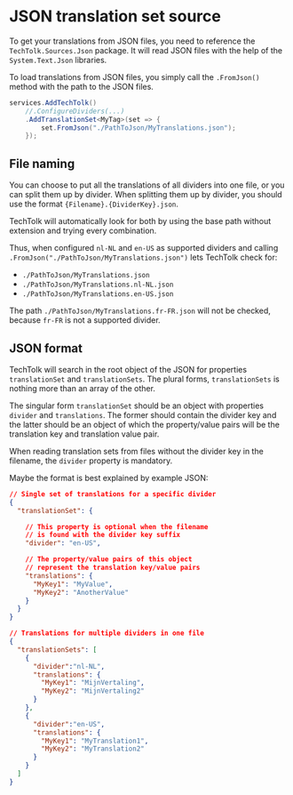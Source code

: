 # JSON translation set source

To get your translations from JSON files, you need to reference the 
`TechTolk.Sources.Json` package. It will read JSON files with the help of the
`System.Text.Json` libraries.

To load translations from JSON files, you simply call the `.FromJson()` method
with the path to the JSON files.

```csharp
services.AddTechTolk()
    //.ConfigureDividers(...)
    .AddTranslationSet<MyTag>(set => {
        set.FromJson("./PathToJson/MyTranslations.json");
    });
```

## File naming

You can choose to put all the translations of all dividers into one file, or
you can split them up by divider. When splitting them up by divider, you should
use the format `{Filename}.{DividerKey}.json`.

TechTolk will automatically look for both by using the base path without
extension and trying every combination.

Thus, when configured `nl-NL` and `en-US` as supported dividers and calling
`.FromJson("./PathToJson/MyTranslations.json")` lets TechTolk check for:

* `./PathToJson/MyTranslations.json`
* `./PathToJson/MyTranslations.nl-NL.json`
* `./PathToJson/MyTranslations.en-US.json`

The path `./PathToJson/MyTranslations.fr-FR.json` will not be checked, because
`fr-FR` is not a supported divider.

## JSON format

TechTolk will search in the root object of the JSON for properties 
`translationSet` and `translationSets`. The plural forms, `translationSets` is 
nothing more than an array of the other.

The singular form `translationSet` should be an object with properties `divider`
and `translations`. The former should contain the divider key and the latter
should be an object of which the property/value pairs will be the translation key
and translation value pair.

When reading translation sets from files without the divider key in the filename,
the `divider` property is mandatory.

Maybe the format is best explained by example JSON:

```json
// Single set of translations for a specific divider
{
  "translationSet": {

    // This property is optional when the filename 
    // is found with the divider key suffix
    "divider": "en-US", 

    // The property/value pairs of this object 
    // represent the translation key/value pairs
    "translations": {
      "MyKey1": "MyValue",
      "MyKey2": "AnotherValue"
    }
  }
}

```

```json
// Translations for multiple dividers in one file
{
  "translationSets": [
    {
      "divider":"nl-NL",
      "translations": {
        "MyKey1": "MijnVertaling",
        "MyKey2": "MijnVertaling2"
      }
    },
    {
      "divider":"en-US",
      "translations": {
        "MyKey1": "MyTranslation1",
        "MyKey2": "MyTranslation2"
      }
    }
  ]
}
```
